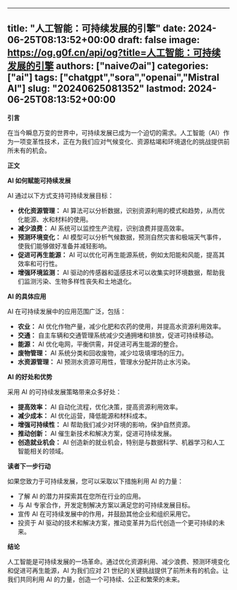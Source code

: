 
---
title: "人工智能：可持续发展的引擎"
date: 2024-06-25T08:13:52+00:00
draft: false
image: https://og.g0f.cn/api/og?title=人工智能：可持续发展的引擎
authors: ["naiveのai"]
categories: ["ai"]
tags: ["chatgpt","sora","openai","Mistral AI"]
slug: "20240625081352"
lastmod: 2024-06-25T08:13:52+00:00
---
**引言**

在当今瞬息万变的世界中，可持续发展已成为一个迫切的需求。人工智能（AI）作为一项变革性技术，正在为我们应对气候变化、资源枯竭和环境退化的挑战提供前所未有的机会。

**正文**

**AI 如何赋能可持续发展**

AI 通过以下方式支持可持续发展目标：

* **优化资源管理：** AI 算法可以分析数据，识别资源利用的模式和趋势，从而优化能源、水和材料的使用。
* **减少浪费：** AI 系统可以监控生产流程，识别浪费并提高效率。
* **预测环境变化：** AI 模型可以分析气候数据，预测自然灾害和极端天气事件，使我们能够做好准备并减轻影响。
* **促进可再生能源：** AI 可以优化可再生能源系统，例如太阳能和风能，提高其效率和可行性。
* **增强环境监测：** AI 驱动的传感器和遥感技术可以收集实时环境数据，帮助我们监测污染、生物多样性丧失和土地退化。

**AI 的具体应用**

AI 在可持续发展中的应用范围广泛，包括：

* **农业：** AI 优化作物产量，减少化肥和农药的使用，并提高水资源利用效率。
* **交通：** 自主车辆和交通管理系统减少交通拥堵和排放，促进可持续移动。
* **能源：** AI 优化电网，平衡供需，并促进可再生能源的整合。
* **废物管理：** AI 系统分类和回收废物，减少垃圾填埋场的压力。
* **水资源管理：** AI 预测水资源可用性，管理水分配并防止水污染。

**AI 的好处和优势**

采用 AI 的可持续发展策略带来众多好处：

* **提高效率：** AI 自动化流程，优化决策，提高资源利用效率。
* **减少成本：** AI 优化运营，降低能源和材料成本。
* **增强可持续性：** AI 帮助我们减少对环境的影响，保护自然资源。
* **推动创新：** AI 催生新技术和解决方案，促进可持续发展。
* **创造就业机会：** AI 创造新的就业机会，特别是与数据科学、机器学习和人工智能相关的领域。

**读者下一步行动**

如果您致力于可持续发展，您可以采取以下措施利用 AI 的力量：

* 了解 AI 的潜力并探索其在您所在行业的应用。
* 与 AI 专家合作，开发定制解决方案以满足您的可持续发展目标。
* 宣传 AI 在可持续发展中的作用，并鼓励其他企业和组织采用它。
* 投资于 AI 驱动的技术和解决方案，推动变革并为后代创造一个更可持续的未来。

**结论**

人工智能是可持续发展的一场革命。通过优化资源利用、减少浪费、预测环境变化和促进可再生能源，AI 为我们应对 21 世纪的关键挑战提供了前所未有的机会。让我们共同利用 AI 的力量，创造一个可持续、公正和繁荣的未来。